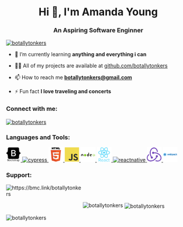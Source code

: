 <h1 align="center">Hi 👋, I'm Amanda Young</h1>
<h3 align="center">An Aspiring Software Enginner</h3>

<p align="left"> <a href="https://github.com/ryo-ma/github-profile-trophy"><img src="https://github-profile-trophy.vercel.app/?username=botallytonkers" alt="botallytonkers" /></a> </p>

- 🌱 I’m currently learning **anything and everything i can**

- 👨‍💻 All of my projects are available at [github.com/botallytonkers](github.com/botallytonkers)

- 📫 How to reach me **botallytonkers@gmail.com**

- ⚡ Fun fact **I love traveling and concerts**

<h3 align="left">Connect with me:</h3>
<p align="left">
<a href="https://codepen.io/botallytonkers" target="blank"><img align="center" src="https://raw.githubusercontent.com/rahuldkjain/github-profile-readme-generator/master/src/images/icons/Social/codepen.svg" alt="botallytonkers" height="30" width="40" /></a>
</p>

<h3 align="left">Languages and Tools:</h3>
<p align="left"> <a href="https://getbootstrap.com" target="_blank" rel="noreferrer"> <img src="https://raw.githubusercontent.com/devicons/devicon/master/icons/bootstrap/bootstrap-plain-wordmark.svg" alt="bootstrap" width="40" height="40"/> </a> <a href="https://www.cypress.io" target="_blank" rel="noreferrer"> <img src="https://raw.githubusercontent.com/simple-icons/simple-icons/6e46ec1fc23b60c8fd0d2f2ff46db82e16dbd75f/icons/cypress.svg" alt="cypress" width="40" height="40"/> </a> <a href="https://www.w3.org/html/" target="_blank" rel="noreferrer"> <img src="https://raw.githubusercontent.com/devicons/devicon/master/icons/html5/html5-original-wordmark.svg" alt="html5" width="40" height="40"/> </a> <a href="https://developer.mozilla.org/en-US/docs/Web/JavaScript" target="_blank" rel="noreferrer"> <img src="https://raw.githubusercontent.com/devicons/devicon/master/icons/javascript/javascript-original.svg" alt="javascript" width="40" height="40"/> </a> <a href="https://nodejs.org" target="_blank" rel="noreferrer"> <img src="https://raw.githubusercontent.com/devicons/devicon/master/icons/nodejs/nodejs-original-wordmark.svg" alt="nodejs" width="40" height="40"/> </a> <a href="https://reactjs.org/" target="_blank" rel="noreferrer"> <img src="https://raw.githubusercontent.com/devicons/devicon/master/icons/react/react-original-wordmark.svg" alt="react" width="40" height="40"/> </a> <a href="https://reactnative.dev/" target="_blank" rel="noreferrer"> <img src="https://reactnative.dev/img/header_logo.svg" alt="reactnative" width="40" height="40"/> </a> <a href="https://redux.js.org" target="_blank" rel="noreferrer"> <img src="https://raw.githubusercontent.com/devicons/devicon/master/icons/redux/redux-original.svg" alt="redux" width="40" height="40"/> </a> <a href="https://webpack.js.org" target="_blank" rel="noreferrer"> <img src="https://raw.githubusercontent.com/devicons/devicon/d00d0969292a6569d45b06d3f350f463a0107b0d/icons/webpack/webpack-original-wordmark.svg" alt="webpack" width="40" height="40"/> </a> </p>

<h3 align="left">Support:</h3>
<p><a href="https://www.buymeacoffee.com/https://bmc.link/botallytonkers"> <img align="left" src="https://cdn.buymeacoffee.com/buttons/v2/default-yellow.png" height="50" width="210" alt="https://bmc.link/botallytonkers" /></a></p><br><br>

<p><img align="left" src="https://github-readme-stats.vercel.app/api/top-langs?username=botallytonkers&show_icons=true&locale=en&layout=compact" alt="botallytonkers" /></p>

<p>&nbsp;<img align="center" src="https://github-readme-stats.vercel.app/api?username=botallytonkers&show_icons=true&locale=en" alt="botallytonkers" /></p>

<p><img align="center" src="https://github-readme-streak-stats.herokuapp.com/?user=botallytonkers&" alt="botallytonkers" /></p>
